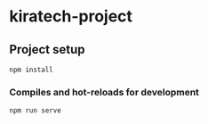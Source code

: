 # kiratech-project

## Project setup
```
npm install
```

### Compiles and hot-reloads for development
```
npm run serve
```